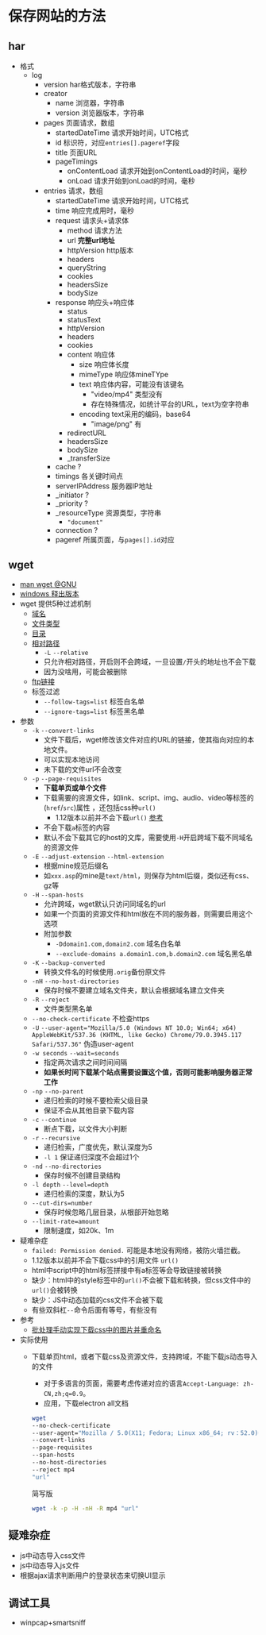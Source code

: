 # 保存网站的方法

## har

* 格式
  * log
    * version har格式版本，字符串
    * creator
      * name 浏览器，字符串
      * version 浏览器版本，字符串
    * pages 页面请求，数组
      * startedDateTime 请求开始时间，UTC格式
      * id 标识符，对应`entries[].pageref`字段
      * title 页面URL
      * pageTimings
        * onContentLoad 请求开始到onContentLoad的时间，毫秒
        * onLoad 请求开始到onLoad的时间，毫秒
    * entries 请求，数组
      * startedDateTime 请求开始时间，UTC格式
      * time 响应完成用时，毫秒
      * request 请求头+请求体
        * method 请求方法
        * url **完整url地址**
        * httpVersion http版本
        * headers
        * queryString
        * cookies
        * headersSize
        * bodySize
      * response 响应头+响应体
        * status
        * statusText
        * httpVersion
        * headers
        * cookies
        * content 响应体
          * size 响应体长度
          * mimeType 响应体mineTYpe
          * text 响应体内容，可能没有该键名
            * "video/mp4" 类型没有
            * 存在特殊情况，如统计平台的URL，text为空字符串
          * encoding text采用的编码，base64
            * "image/png" 有
        * redirectURL
        * headersSize
        * bodySize
        * _transferSize
      * cache ?
      * timings 各关键时间点
      * serverIPAddress 服务器IP地址
      * _initiator ?
      * _priority ?
      * _resourceType 资源类型，字符串
        * `"document"`
      * connection ?
      * pageref 所属页面，与`pages[].id`对应

## wget

* [man wget @GNU](http://www.gnu.org/software/wget/manual/wget.html)
* [windows 释出版本](https://eternallybored.org/misc/wget/)
* wget 提供5种过滤机制
  * [域名](http://www.gnu.org/software/wget/manual/wget.html#Spanning-Hosts)
  * [文件类型](http://www.gnu.org/software/wget/manual/wget.html#Types-of-Files)
  * [目录](http://www.gnu.org/software/wget/manual/wget.html#Directory_002dBased-Limits)
  * [相对路径](http://www.gnu.org/software/wget/manual/wget.html#Relative-Links)
    * `-L` `--relative`
    * 只允许相对路径，开启则不会跨域，一旦设置`/`开头的地址也不会下载
    * 因为没啥用，可能会被删除
  * [ftp链接](http://www.gnu.org/software/wget/manual/wget.html#FTP-Links)
  * 标签过滤
    * `--follow-tags=list` 标签白名单
    * `--ignore-tags=list` 标签黑名单
* 参数
  * `-k` `--convert-links`
    * 文件下载后，wget修改该文件对应的URL的链接，使其指向对应的本地文件。
    * 可以实现本地访问
    * 未下载的文件url不会改变
  * `-p` `--page-requisites`
    * **下载单页或单个文件**
    * 下载需要的资源文件，如link、script、img、audio、video等标签的 (`href`/`src`)属性 ，还包括css种`url()`
      * 1.12版本以前并不会下载`url()` [参考](https://superuser.com/questions/55040/save-a-single-web-page-with-background-images-with-wget)
    * 不会下载`a`标签的内容
    * 默认不会下载其它的host的文库，需要使用`-H`开启跨域下载不同域名的资源文件
  * `-E` `--adjust-extension` `--html-extension`
    * 根据mine规范后缀名
    * 如`xxx.asp`的mine是`text/html`，则保存为html后缀，类似还有css、gz等
  * `-H` `--span-hosts`
    * 允许跨域，wget默认只访问同域名的url
    * 如果一个页面的资源文件和html放在不同的服务器，则需要启用这个选项
    * 附加参数
      * `-Ddomain1.com,domain2.com` 域名白名单
      * `--exclude-domains a.domain1.com,b.domain2.com` 域名黑名单
  * `-K` `--backup-converted`
    * 转换文件名的时候使用`.orig`备份原文件
  * `-nH` `--no-host-directories`
    * 保存时候不要建立域名文件夹，默认会根据域名建立文件夹
  * `-R` `--reject`
    * 文件类型黑名单
  * `--no-check-certificate` 不检查https
  * `-U` `--user-agent="Mozilla/5.0 (Windows NT 10.0; Win64; x64) AppleWebKit/537.36 (KHTML, like Gecko) Chrome/79.0.3945.117 Safari/537.36"` 伪造user-agent
  * `-w seconds` `--wait=seconds`
    * 指定两次请求之间时间间隔
    * **如果长时间下载某个站点需要设置这个值，否则可能影响服务器正常工作**
  * `-np` `--no-parent`
    * 递归检索的时候不要检索父级目录
    * 保证不会从其他目录下载内容
  * `-c` `--continue`
    * 断点下载，以文件大小判断
  * `-r` `--recursive`
    * 递归检索，广度优先，默认深度为5
    * `-l 1` 保证递归深度不会超过1个
  * `-nd` `--no-directories`
    * 保存时候不创建目录结构
  * `-l depth` `--level=depth`
    * 递归检索的深度，默认为5
  * `--cut-dirs=number`
    * 保存时候忽略几层目录，从根部开始忽略
  * `--limit-rate=amount`
    * 限制速度，如20k、1m
* 疑难杂症
  * `failed: Permission denied.` 可能是本地没有网络，被防火墙拦截。
  * 1.12版本以前并不会下载css中的引用文件 `url()`
  * html中script中的html标签拼接中有a标签等会导致链接被转换
  * 缺少：html中的style标签中的`url()`不会被下载和转换，但css文件中的`url()`会被转换
  * 缺少：JS中动态加载的css文件不会被下载
  * 有些双斜杠`--`命令后面有等号，有些没有
* 参考
  * [批处理手动实现下载css中的图片并重命名](https://www.wanweiwang.cn/FAQ/view/969.html)
* 实际使用
  * 下载单页html，或者下载css及资源文件，支持跨域，不能下载js动态导入的文件
    * 对于多语言的页面，需要考虑传递对应的语言`Accept-Language: zh-CN,zh;q=0.9`。
    * 应用，下载electron all文档

    ```bash
    wget
    --no-check-certificate
    --user-agent="Mozilla / 5.0(X11; Fedora; Linux x86_64; rv：52.0)Gecko / 20100101 Firefox / 52.0"
    --convert-links
    --page-requisites
    --span-hosts
    --no-host-directories
    --reject mp4
    "url"
    ```

    简写版

    ```bash
    wget -k -p -H -nH -R mp4 "url"
    ```

## 疑难杂症

* js中动态导入css文件
* js中动态导入js文件
* 根据ajax请求判断用户的登录状态来切换UI显示

## 调试工具

* winpcap+smartsniff
